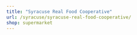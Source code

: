 ```yaml
---
title: "Syracuse Real Food Cooperative"
url: /syracuse/syracuse-real-food-cooperative/
shop: supermarket
---
```


